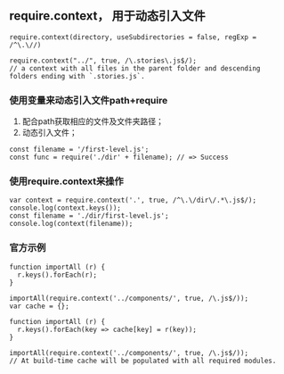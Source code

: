 

## require.context， 用于动态引入文件

```
require.context(directory, useSubdirectories = false, regExp = /^\.\//)

require.context("../", true, /\.stories\.js$/);
// a context with all files in the parent folder and descending folders ending with `.stories.js`.

```


### 使用变量来动态引入文件path+require

1. 配合path获取相应的文件及文件夹路径；
2. 动态引入文件；
```
const filename = '/first-level.js';
const func = require('./dir' + filename); // => Success
```

### 使用require.context来操作

```
var context = require.context('.', true, /^\.\/dir\/.*\.js$/);
console.log(context.keys());
const filename = './dir/first-level.js';
console.log(context(filename));
```


### 官方示例

```
function importAll (r) {
  r.keys().forEach(r);
}

importAll(require.context('../components/', true, /\.js$/));
var cache = {};

function importAll (r) {
  r.keys().forEach(key => cache[key] = r(key));
}

importAll(require.context('../components/', true, /\.js$/));
// At build-time cache will be populated with all required modules.
```
